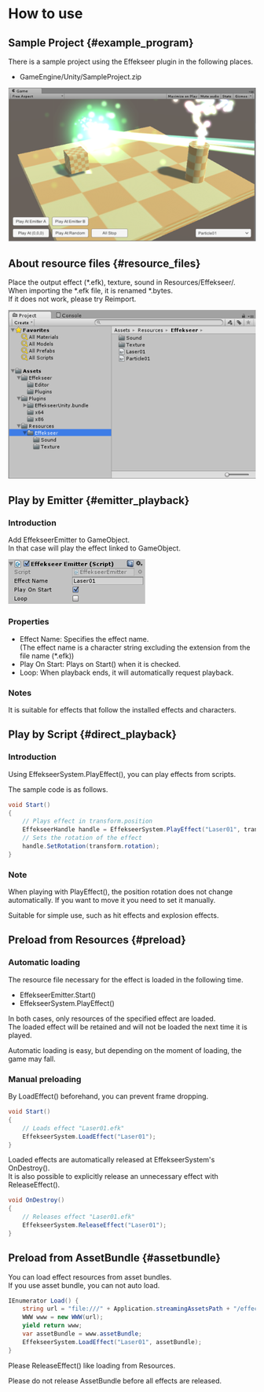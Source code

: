 # How to use

## Sample Project {#example_program}

There is a sample project using the Effekseer plugin in the following places.

- GameEngine/Unity/SampleProject.zip

![](../img/unity_example.png)

## About resource files {#resource_files}

Place the output effect (*.efk), texture, sound in Resources/Effekseer/.  
When importing the *.efk file, it is renamed *.bytes.  
If it does not work, please try Reimport.  

![](../img/unity_resource.png)

## Play by Emitter {#emitter_playback}

### Introduction

Add EffekseerEmitter to GameObject.  
In that case will play the effect linked to GameObject.

![](../img/unity_emitter.png)

### Properties

- Effect Name: Specifies the effect name.<br>(The effect name is a character string excluding the extension from the file name (*.efk))
- Play On Start: Plays on Start() when it is checked.
- Loop: When playback ends, it will automatically request playback.

### Notes

It is suitable for effects that follow the installed effects and characters.

## Play by Script {#direct_playback}

### Introduction

Using EffekseerSystem.PlayEffect(), you can play effects from scripts.

The sample code is as follows.

```cs
void Start()
{
    // Plays effect in transform.position
    EffekseerHandle handle = EffekseerSystem.PlayEffect("Laser01", transform.position);
    // Sets the rotation of the effect
    handle.SetRotation(transform.rotation);
}
```

### Note

When playing with PlayEffect(), the position rotation does not change automatically.
If you want to move it you need to set it manually.

Suitable for simple use, such as hit effects and explosion effects.

## Preload from Resources {#preload}

### Automatic loading

The resource file necessary for the effect is loaded in the following time.

- EffekseerEmitter.Start()
- EffekseerSystem.PlayEffect()

In both cases, only resources of the specified effect are loaded.  
The loaded effect will be retained and will not be loaded the next time it is played.

Automatic loading is easy, but depending on the moment of loading, the game may fall.

### Manual preloading

By LoadEffect() beforehand, you can prevent frame dropping.

```cs
void Start()
{
    // Loads effect "Laser01.efk"
    EffekseerSystem.LoadEffect("Laser01");
}
```

Loaded effects are automatically released at EffekseerSystem's OnDestroy().  
It is also possible to explicitly release an unnecessary effect with ReleaseEffect().

```cs
void OnDestroy()
{
    // Releases effect "Laser01.efk"
    EffekseerSystem.ReleaseEffect("Laser01");
}
```

## Preload from AssetBundle {#assetbundle}

You can load effect resources from asset bundles.  
If you use asset bundle, you can not auto load.

```cs
IEnumerator Load() {
    string url = "file:///" + Application.streamingAssetsPath + "/effects";
    WWW www = new WWW(url);
    yield return www;
    var assetBundle = www.assetBundle;
    EffekseerSystem.LoadEffect("Laser01", assetBundle);
}
```

Please ReleaseEffect() like loading from Resources.

Please do not release AssetBundle before all effects are released.

